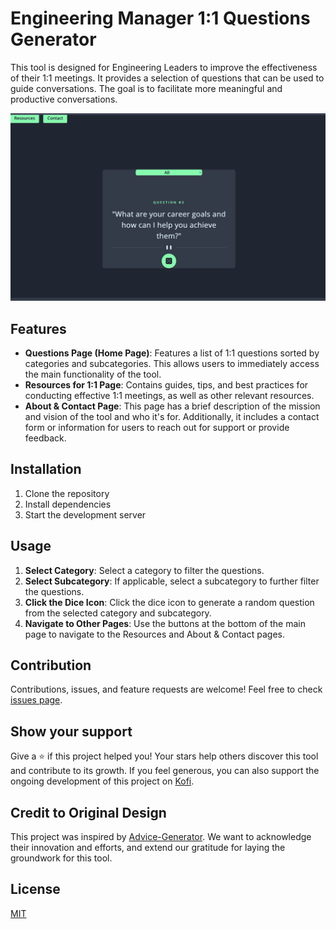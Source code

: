 # Engineering Manager 1:1 Questions Generator

This tool is designed for Engineering Leaders to improve the effectiveness of their 1:1 meetings. It provides a selection of questions that can be used to guide conversations. The goal is to facilitate more meaningful and productive conversations.

![Screenshot](https://github.com/arjitsrivastava/1-1-Generator/blob/main/Screenshot%202023-07-28%20at%2011.05.10%20PM.png)

## Features

- **Questions Page (Home Page)**: Features a list of 1:1 questions sorted by categories and subcategories. This allows users to immediately access the main functionality of the tool.
- **Resources for 1:1 Page**: Contains guides, tips, and best practices for conducting effective 1:1 meetings, as well as other relevant resources.
- **About & Contact Page**: This page has a brief description of the mission and vision of the tool and who it's for. Additionally, it includes a contact form or information for users to reach out for support or provide feedback.

## Installation

1. Clone the repository
2. Install dependencies
3. Start the development server


## Usage

1. **Select Category**: Select a category to filter the questions.
2. **Select Subcategory**: If applicable, select a subcategory to further filter the questions.
3. **Click the Dice Icon**: Click the dice icon to generate a random question from the selected category and subcategory.
4. **Navigate to Other Pages**: Use the buttons at the bottom of the main page to navigate to the Resources and About & Contact pages.

## Contribution

Contributions, issues, and feature requests are welcome! Feel free to check [issues page](https://github.com/arjitsrivastava/1-1-Generator/issues).

## Show your support

Give a ⭐️ if this project helped you! Your stars help others discover this tool and contribute to its growth. If you feel generous, you can also support the ongoing development of this project on [Kofi](https://ko-fi.com/arjit).

## Credit to Original Design
This project was inspired by [Advice-Generator](https://github.com/RubenF01/Advice-Generator/). We want to acknowledge their innovation and efforts, and extend our gratitude for laying the groundwork for this tool.

## License
[MIT](LICENSE)
